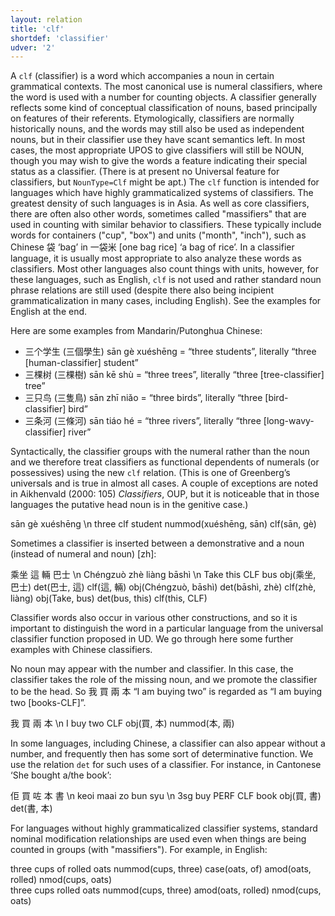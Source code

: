 ```yaml
---
layout: relation
title: 'clf'
shortdef: 'classifier'
udver: '2'
---
```


A `clf` (classifier) is a word which accompanies a noun in certain grammatical contexts. 
The most canonical use is numeral classifiers, where the word is used with a number for counting objects. 
A classifier generally reflects some kind of 
conceptual classification of nouns, based principally on features of their referents. 
Etymologically, classifiers are normally historically nouns, and the words may still also be used as independent nouns,
but in their classifier use they have scant semantics left.
In most cases, the most appropriate UPOS to give classifiers will still be NOUN, though you may wish to give the words a feature
indicating their special status as a classifier. (There is at present no Universal feature for classifiers, but `NounType=Clf`
might be apt.)
The `clf` function is intended for languages which have highly grammaticalized systems of classifiers.
The greatest density of such languages is in Asia.
As well as core classifiers, there are often also other words, sometimes called "massifiers" that are used in counting with
similar behavior to classifiers. These typically include words for containers ("cup", "box") and units ("month", "inch"),
such as Chinese 袋 ‘bag’ in 一袋米 [one bag rice] ‘a bag of rice’.
In a classifier language, it is usually most appropriate to also analyze these words as classifiers.
Most other languages also count things with units, however, for these languages, such as English, `clf` is not used and rather
standard noun phrase relations are still used (despite there also being incipient grammaticalization in many cases, including English).
See the examples for English at the end.

Here are some examples from Mandarin/Putonghua Chinese:

* 三个学生 (三個學生) sān gè xuéshēng = “three students”, literally “three [human-classifier] student”
* 三棵树 (三棵樹) sān kē shù = “three trees”, literally “three [tree-classifier] tree”
* 三只鸟 (三隻鳥) sān zhī niǎo = “three birds”, literally “three [bird-classifier] bird”
* 三条河 (三條河) sān tiáo hé = “three rivers”, literally “three [long-wavy-classifier] river”

Syntactically, the classifier groups with the numeral rather than the noun and we therefore treat
classifiers as functional dependents of numerals (or possessives) using the new `clf` relation. (This
is one of Greenberg’s universals and is true in almost all cases. 
A couple of exceptions are noted in Aikhenvald (2000: 105) _Classifiers_, OUP, but it is noticeable that in those languages
the putative head noun is in the genitive case.)

<div class="sd-parse">
sān gè xuéshēng \n three clf student
nummod(xuéshēng, sān)
clf(sān, gè)
</div>

Sometimes a classifier is inserted between a demonstrative and a noun (instead of numeral and noun) [zh]:

<div class="sd-parse">
乘坐 這 輛 巴士 \n Chéngzuò zhè liàng bāshì \n Take this CLF bus
obj(乘坐, 巴士)
det(巴士, 這)
clf(這, 輛)
obj(Chéngzuò, bāshì)
det(bāshì, zhè)
clf(zhè, liàng)
obj(Take, bus)
det(bus, this)
clf(this, CLF)
</div>

Classifier words also occur in various other constructions, and so it is important to distinguish the word in a particular
language from the universal classifier function proposed in UD. We go through here some further examples with Chinese classifiers.

No noun may appear with the number and classifier. 
In this case, the classifier takes the role of the missing noun, and we promote the classifier to be the head.
So 我 買 兩 本 “I am buying two” is regarded as “I am buying two [books-CLF]”.

<div class="sd-parse">
我 買 兩 本 \n I buy two CLF
obj(買, 本)
nummod(本, 兩)
</div>

In some languages, including Chinese, a classifier can also appear without a number, and frequently then has some sort of
determinative function. We use the relation `det` for such uses of a classifier. For instance, in Cantonese ‘She bought a/the book’:

<div class="sd-parse">
佢 買 咗 本 書 \n keoi maai zo bun syu \n 3sg buy PERF CLF book
obj(買, 書)
det(書, 本)
</div>

For languages without highly grammaticalized classifier systems, standard nominal modification relationships are used
even when things are being counted in groups (with "massifiers"). For example, in English:

<div class="sd-parse">
three cups of rolled oats
nummod(cups, three)
case(oats, of)
amod(oats, rolled)
nmod(cups, oats)
</div>

<div class="sd-parse">
three cups rolled oats
nummod(cups, three)
amod(oats, rolled)
nmod(cups, oats)
</div>
<!-- Interlanguage links updated Út zář 29 20:23:23 CEST 2020 -->
